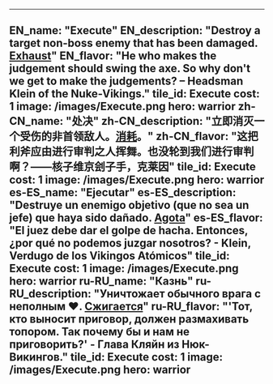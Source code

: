 ---

EN_name: "Execute"
EN_description: "Destroy a target non-boss enemy that has been damaged. <u>Exhaust</u>"
EN_flavor: "He who makes the judgement should swing the axe. So why don't we get to make the judgements? – Headsman Klein of the Nuke-Vikings."
tile_id: Execute
cost: 1
image: /images/Execute.png
hero: warrior
zh-CN_name: "处决"
zh-CN_description: "立即消灭一个受伤的非首领敌人。<u>消耗</u>。"
zh-CN_flavor: "这把利斧应由进行审判之人挥舞。也没轮到我们进行审判啊？——核子维京刽子手，克莱因"
tile_id: Execute
cost: 1
image: /images/Execute.png
hero: warrior
es-ES_name: "Ejecutar"
es-ES_description: "Destruye un enemigo objetivo (que no sea un jefe) que haya sido dañado. <u>Agota</u>"
es-ES_flavor: "El juez debe dar el golpe de hacha. Entonces, ¿por qué no podemos juzgar nosotros? - Klein, Verdugo de los Vikingos Atómicos"
tile_id: Execute
cost: 1
image: /images/Execute.png
hero: warrior
ru-RU_name: "Казнь"
ru-RU_description: "Уничтожает обычного врага c неполным ❤️. <u>Сжигается</u>"
ru-RU_flavor: "'Тот, кто выносит приговор, должен размахивать топором. Так почему бы и нам не приговорить?' - Глава Кляйн из Нюк-Викингов."
tile_id: Execute
cost: 1
image: /images/Execute.png
hero: warrior
---
